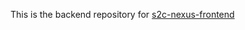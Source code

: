 This is the backend repository for [s2c-nexus-frontend](https://github.com/shubham-wawale/s2c-nexus-frontend)
